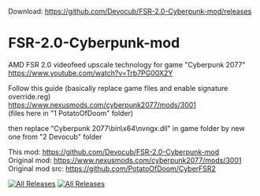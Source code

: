 Download: https://github.com/Devocub/FSR-2.0-Cyberpunk-mod/releases
# FSR-2.0-Cyberpunk-mod  
AMD FSR 2.0 videofeed upscale technology for game "Cyberpunk 2077"  
https://www.youtube.com/watch?v=Trb7PG00X2Y

Follow this guide (basically replace game files and enable signature override.reg)  
 https://www.nexusmods.com/cyberpunk2077/mods/3001  
(files here in "1 PotatoOfDoom" folder)   
  
then replace "Cyberpunk 2077\bin\x64\nvngx.dll" in game folder by new one from "2 Devocub" folder  
  
  
This mod: https://github.com/Devocub/FSR-2.0-Cyberpunk-mod  
Original mod: https://www.nexusmods.com/cyberpunk2077/mods/3001  
Original mod src: https://github.com/PotatoOfDoom/CyberFSR2  

[![All Releases](https://img.shields.io/github/downloads/Devocub/FSR-2.0-Cyberpunk-mod/total.svg?style=for-the-badge&logo=appveyor)](https://github.com/Devocub/TabletDriver/releases)
[![All Releases](https://img.shields.io/github/downloads/Devocub/FSR-2.0-Cyberpunk-mod/latest/total.svg?style=for-the-badge&logo=appveyor)](https://github.com/Devocub/TabletDriver/releases/latest)
